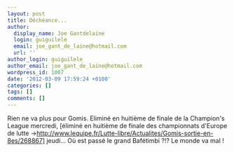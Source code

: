 ```yaml
---
layout: post
title: Déchéance...
author:
  display_name: Joe Gantdelaine
  login: guiguilele
  email: joe_gant_de_laine@hotmail.com
  url: ''
author_login: guiguilele
author_email: joe_gant_de_laine@hotmail.com
wordpress_id: 1007
date: '2012-03-09 17:59:24 +0100'
categories: []
tags: []
comments: []
---
```

Rien ne va plus pour Gomis. Eliminé en huitième de finale de la Champion's League mercredi, [éliminé en huitième de finale des championnats d'Europe de lutte ->http://www.lequipe.fr/Lutte-libre/Actualites/Gomis-sortie-en-8es/268867] jeudi... Où est passé le grand Bafétimbi ?!? Le monde va mal !

